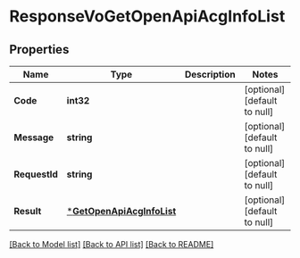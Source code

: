 # ResponseVoGetOpenApiAcgInfoList

## Properties
Name | Type | Description | Notes
------------ | ------------- | ------------- | -------------
**Code** | **int32** |  | [optional] [default to null]
**Message** | **string** |  | [optional] [default to null]
**RequestId** | **string** |  | [optional] [default to null]
**Result** | [***GetOpenApiAcgInfoList**](GetOpenApiAcgInfoList.md) |  | [optional] [default to null]

[[Back to Model list]](../README.md#documentation-for-models) [[Back to API list]](../README.md#documentation-for-api-endpoints) [[Back to README]](../README.md)


